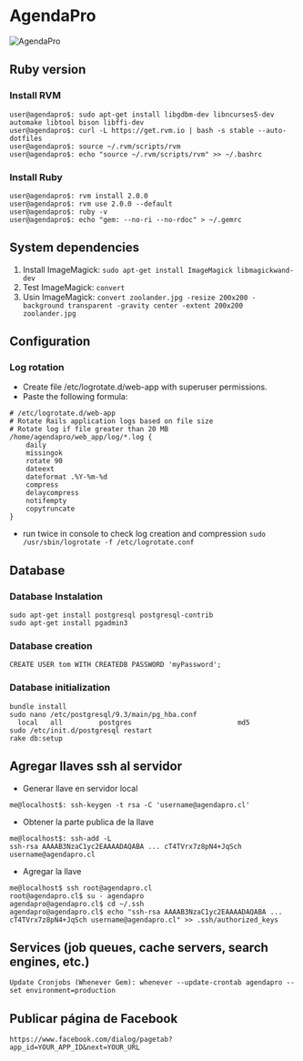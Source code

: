 # AgendaPro #
![AgendaPro](http://agendapro.cl/assets/logos/logo2.png)

## Ruby version ##
### Install RVM ###
```
user@agendapro$: sudo apt-get install libgdbm-dev libncurses5-dev automake libtool bison libffi-dev
user@agendapro$: curl -L https://get.rvm.io | bash -s stable --auto-dotfiles
user@agendapro$: source ~/.rvm/scripts/rvm
user@agendapro$: echo "source ~/.rvm/scripts/rvm" >> ~/.bashrc
```
### Install Ruby ###
```
user@agendapro$: rvm install 2.0.0
user@agendapro$: rvm use 2.0.0 --default
user@agendapro$: ruby -v
user@agendapro$: echo "gem: --no-ri --no-rdoc" > ~/.gemrc
```

## System dependencies ##
1. Install ImageMagick: `sudo apt-get install ImageMagick libmagickwand-dev`
1. Test ImageMagick: `convert`
1. Usin ImageMagick: `convert zoolander.jpg -resize 200x200 -background transparent -gravity center -extent 200x200 zoolander.jpg`

## Configuration ##
### Log rotation ###
* Create file /etc/logrotate.d/web-app with superuser permissions.
* Paste the following formula:
```
# /etc/logrotate.d/web-app
# Rotate Rails application logs based on file size
# Rotate log if file greater than 20 MB
/home/agendapro/web_app/log/*.log {
    daily
    missingok
    rotate 90
    dateext
    dateformat .%Y-%m-%d
    compress
    delaycompress
    notifempty
    copytruncate
}
```
* run twice in console to check log creation and compression `sudo /usr/sbin/logrotate -f /etc/logrotate.conf`

## Database ##
### Database Instalation ###
```
sudo apt-get install postgresql postgresql-contrib
sudo apt-get install pgadmin3
```
### Database creation ###
```
CREATE USER tom WITH CREATEDB PASSWORD 'myPassword';
```
### Database initialization ###
```
bundle install
sudo nano /etc/postgresql/9.3/main/pg_hba.conf
  local   all         postgres                          md5
sudo /etc/init.d/postgresql restart
rake db:setup
```

## Agregar llaves ssh al servidor ##
* Generar llave en servidor local
```
me@localhost$: ssh-keygen -t rsa -C 'username@agendapro.cl'
```
* Obtener la parte publica de la llave
```
me@localhost$: ssh-add -L
ssh-rsa AAAAB3NzaC1yc2EAAAADAQABA ... cT4TVrx7z8pN4+JqSch username@agendapro.cl
```
* Agregar la llave
```
me@localhost$ ssh root@agendapro.cl
root@agendapro.cl$ su - agendapro
agendapro@agendapro.cl$ cd ~/.ssh
agendapro@agendapro.cl$ echo "ssh-rsa AAAAB3NzaC1yc2EAAAADAQABA ... cT4TVrx7z8pN4+JqSch username@agendapro.cl" >> .ssh/authorized_keys
```

## Services (job queues, cache servers, search engines, etc.) ##
```
Update Cronjobs (Whenever Gem): whenever --update-crontab agendapro --set environment=production
```

## Publicar página de Facebook ##
```
https://www.facebook.com/dialog/pagetab?app_id=YOUR_APP_ID&next=YOUR_URL
```
